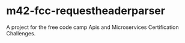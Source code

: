 # m42-fcc-requestheaderparser
A project for the free code camp Apis and Microservices Certification Challenges.

